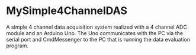 # MySimple4ChannelDAS

A simple 4 channel data acquisition system realized with a 4 channel ADC module and an Arduino Uno. The Uno communicates with the PC via the serial port and CmdMessenger to the PC that is running the data evaluation program.